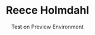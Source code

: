 ---
layout: "@/layouts/ProfileLayout.astro"
title: "Reece Holmdahl"
subtitle: "Test on Preview Environment"
imageTitle: "Reece at Grand Prismatic Spring in Yellowstone"
socialIcons:
  - name: github
    url: https://github.com/reecelikesramen
    title: GitHub
  - name: linkedin
    url: https://linkedin.com/in/reeceholmdahl
    title: LinkedIn
  - name: email
    url: reece@holmdahl.io
    title: Email
buttons:
  - name: "Resume"
    url: "/resume.pdf"
  - name: "Projects"
    url: "/projects"
  - name: "Posts"
    url: "/posts"
---